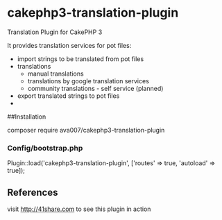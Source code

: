 # cakephp3-translation-plugin
Translation Plugin for CakePHP 3

It provides translation services for pot files:

- import strings to be translated from pot files
- translations
  - manual translations
  - translations by google translation services
  - community translations - self service (planned)
- export translated strings to pot files
- 


##Installation

composer require ava007/cakephp3-translation-plugin

### Config/bootstrap.php

Plugin::load('cakephp3-translation-plugin', ['routes' => true, 'autoload' => true]);



## References

visit http://41share.com to see this plugin in action
